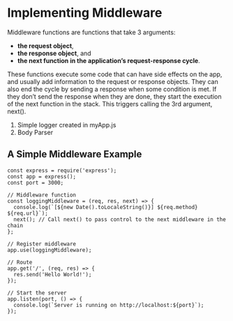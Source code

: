 # Implementing Middleware 

Middleware functions are functions that take 3 arguments: 
- **the request object**, 
- **the response object**, and 
- **the next function in the application’s request-response cycle**.


These functions execute some code that can have side effects on the app, and usually add information to the request or response objects. They can also end the cycle by sending a response when some condition is met. If they don’t send the response when they are done, they start the execution of the next function in the stack. This triggers calling the 3rd argument, next().


1. Simple logger created in myApp.js
2. Body Parser 


## A Simple Middleware Example 
```arm
const express = require('express');
const app = express();
const port = 3000;

// Middleware function
const loggingMiddleware = (req, res, next) => {
  console.log(`[${new Date().toLocaleString()}] ${req.method} ${req.url}`);
  next(); // Call next() to pass control to the next middleware in the chain
};

// Register middleware
app.use(loggingMiddleware);

// Route
app.get('/', (req, res) => {
  res.send('Hello World!');
});

// Start the server
app.listen(port, () => {
  console.log(`Server is running on http://localhost:${port}`);
});
```